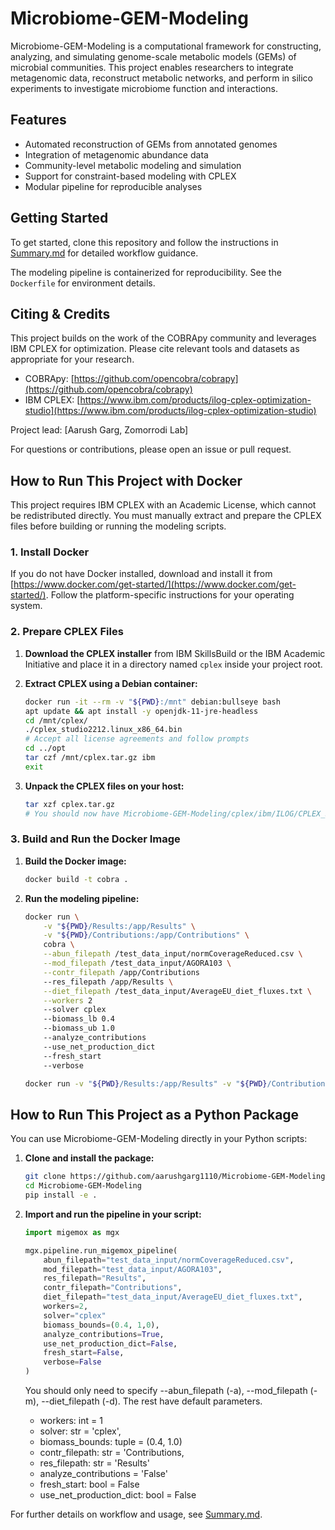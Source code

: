 # Microbiome-GEM-Modeling

Microbiome-GEM-Modeling is a computational framework for constructing, analyzing, and simulating genome-scale metabolic models (GEMs) of microbial communities. This project enables researchers to integrate metagenomic data, reconstruct metabolic networks, and perform in silico experiments to investigate microbiome function and interactions.

## Features

- Automated reconstruction of GEMs from annotated genomes
- Integration of metagenomic abundance data
- Community-level metabolic modeling and simulation
- Support for constraint-based modeling with CPLEX
- Modular pipeline for reproducible analyses

## Getting Started

To get started, clone this repository and follow the instructions in [Summary.md](./Summary.md) for detailed workflow guidance.

The modeling pipeline is containerized for reproducibility. See the `Dockerfile` for environment details.

## Citing & Credits

This project builds on the work of the COBRApy community and leverages IBM CPLEX for optimization. Please cite relevant tools and datasets as appropriate for your research.

- COBRApy: [https://github.com/opencobra/cobrapy](https://github.com/opencobra/cobrapy)
- IBM CPLEX: [https://www.ibm.com/products/ilog-cplex-optimization-studio](https://www.ibm.com/products/ilog-cplex-optimization-studio)

Project lead: [Aarush Garg, Zomorrodi Lab]

For questions or contributions, please open an issue or pull request.

## How to Run This Project with Docker

This project requires IBM CPLEX with an Academic License, which cannot be redistributed directly. You must manually extract and prepare the CPLEX files before building or running the modeling scripts.

### 1. Install Docker

If you do not have Docker installed, download and install it from [https://www.docker.com/get-started/](https://www.docker.com/get-started/). Follow the platform-specific instructions for your operating system.

### 2. Prepare CPLEX Files

1. **Download the CPLEX installer** from IBM SkillsBuild or the IBM Academic Initiative and place it in a directory named `cplex` inside your project root.

2. **Extract CPLEX using a Debian container:**
    ```bash
    docker run -it --rm -v "${PWD}:/mnt" debian:bullseye bash
    apt update && apt install -y openjdk-11-jre-headless
    cd /mnt/cplex/
    ./cplex_studio2212.linux_x86_64.bin
    # Accept all license agreements and follow prompts
    cd ../opt
    tar czf /mnt/cplex.tar.gz ibm
    exit
    ```

3. **Unpack the CPLEX files on your host:**
    ```bash
    tar xzf cplex.tar.gz
    # You should now have Microbiome-GEM-Modeling/cplex/ibm/ILOG/CPLEX_Studio2212
    ```

### 3. Build and Run the Docker Image

1. **Build the Docker image:**
    ```bash
    docker build -t cobra .
    ```

2. **Run the modeling pipeline:**
    ```bash
    docker run \
        -v "${PWD}/Results:/app/Results" \
        -v "${PWD}/Contributions:/app/Contributions" \
        cobra \
        --abun_filepath /test_data_input/normCoverageReduced.csv \
        --mod_filepath /test_data_input/AGORA103 \
        --contr_filepath /app/Contributions
        --res_filepath /app/Results \
        --diet_filepath /test_data_input/AverageEU_diet_fluxes.txt \
        --workers 2
        --solver cplex
        --biomass_lb 0.4
        --biomass_ub 1.0
        --analyze_contributions
        --use_net_production_dict
        --fresh_start
        --verbose
    ```
    ```bash
    docker run -v "${PWD}/Results:/app/Results" -v "${PWD}/Contributions:/app/Contributions" cobra --abun_filepath /test_data_input/normCoverageReduced.csv --mod_filepath /test_data_input/AGORA103 --contr_filepath /app/Contributions --res_filepath /app/Results --diet_filepath /test_data_input/AverageEU_diet_fluxes.txt --workers 2 --analyze_contributions
    ```
    

## How to Run This Project as a Python Package

You can use Microbiome-GEM-Modeling directly in your Python scripts:

1. **Clone and install the package:**
    ```bash
    git clone https://github.com/aarushgarg1110/Microbiome-GEM-Modeling.git
    cd Microbiome-GEM-Modeling
    pip install -e .
    ```

2. **Import and run the pipeline in your script:**
    ```python
    import migemox as mgx

    mgx.pipeline.run_migemox_pipeline(
        abun_filepath="test_data_input/normCoverageReduced.csv",
        mod_filepath="test_data_input/AGORA103",
        res_filepath="Results",
        contr_filepath="Contributions",
        diet_filepath="test_data_input/AverageEU_diet_fluxes.txt",
        workers=2,
        solver="cplex"
        biomass_bounds=(0.4, 1,0),
        analyze_contributions=True,
        use_net_production_dict=False,
        fresh_start=False,
        verbose=False
    )
    ```
    You should only need to specify --abun_filepath (-a), --mod_filepath (-m), --diet_filepath (-d). The rest have default parameters.
    -  workers: int = 1
    -  solver: str = 'cplex',
    -  biomass_bounds: tuple = (0.4, 1.0)
    -  contr_filepath: str = 'Contributions,
    -  res_filepath: str = 'Results'
    -  analyze_contributions = 'False'
    -  fresh_start: bool = False
    -  use_net_production_dict: bool = False
   
For further details on workflow and usage, see [Summary.md](./Summary.md).



